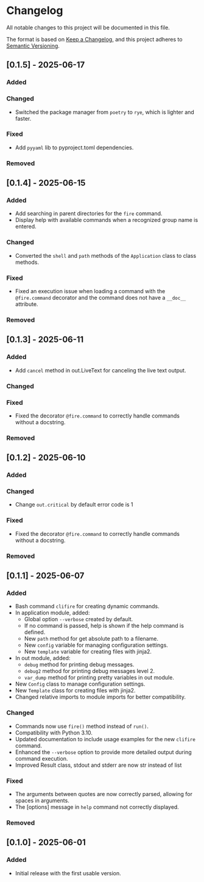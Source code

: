 # Changelog

All notable changes to this project will be documented in this file.

The format is based on [Keep a Changelog](https://keepachangelog.com/en/1.0.0/), and this project adheres to [Semantic Versioning](https://semver.org/spec/v2.0.0.html).

## [0.1.5] - 2025-06-17

### Added

### Changed
- Switched the package manager from `poetry` to `rye`, which is lighter and faster.

### Fixed
- Add `pyyaml` lib  to pyproject.toml dependencies.

### Removed

## [0.1.4] - 2025-06-15

### Added
- Add searching in parent directories for the `fire` command.
- Display help with available commands when a recognized group name is entered.

### Changed
- Converted the `shell` and `path` methods of the `Application` class to class methods.

### Fixed
- Fixed an execution issue when loading a command with the `@fire.command` decorator and the command does not have a `__doc__` attribute.

### Removed

## [0.1.3] - 2025-06-11

### Added
- Add `cancel` method in out.LiveText for canceling the live text output.

### Changed

### Fixed
- Fixed the decorator `@fire.command` to correctly handle commands without a docstring.

### Removed

## [0.1.2] - 2025-06-10

### Added

### Changed
- Change `out.critical` by default error code is 1

### Fixed
- Fixed the decorator `@fire.command` to correctly handle commands without a docstring.

### Removed

## [0.1.1] - 2025-06-07

### Added
- Bash command `clifire`  for creating dynamic commands.
- In application module, added:
  - Global option `--verbose` created by default.
  - If no command is passed, help is shown if the help command is defined.
  - New `path` method for get absolute path to a filename.
  - New `config` variable for managing configuration settings.
  - New `template` variable for creating files with jinja2.
- In out module, added:
  - `debug` method for printing debug messages.
  - `debug2` method for printing debug messages level 2.
  - `var_dump` method for printing pretty variables in out module.
- New `Config` class to manage configuration settings.
- New `Template` class for creating files with jinja2.
- Changed relative imports to module imports for better compatibility.

### Changed
- Commands now use `fire()` method instead of `run()`.
- Compatibility with Python 3.10.
- Updated documentation to include usage examples for the new `clifire` command.
- Enhanced the `--verbose` option to provide more detailed output during command execution.
- Improved Result class, stdout and stderr are now str instead of list

### Fixed
- The arguments between quotes are now correctly parsed, allowing for spaces in arguments.
- The [options] message in `help` command not correctly displayed.

### Removed

## [0.1.0] - 2025-06-01

### Added
- Initial release with the first usable version.
